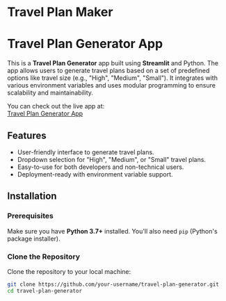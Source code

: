 # Travel Plan Maker
# Travel Plan Generator App

This is a **Travel Plan Generator** app built using **Streamlit** and Python. The app allows users to generate travel plans based on a set of predefined options like travel size (e.g., "High", "Medium", "Small"). It integrates with various environment variables and uses modular programming to ensure scalability and maintainability.

You can check out the live app at:  
[Travel Plan Generator App](https://kirangajjana-traval-plan-generator-streamlit-app-4ki34i.streamlit.app/)

## Features
- User-friendly interface to generate travel plans.
- Dropdown selection for "High", "Medium", or "Small" travel plans.
- Easy-to-use for both developers and non-technical users.
- Deployment-ready with environment variable support.

## Installation

### Prerequisites
Make sure you have **Python 3.7+** installed. You'll also need `pip` (Python's package installer).

### Clone the Repository

Clone the repository to your local machine:

```bash
git clone https://github.com/your-username/travel-plan-generator.git
cd travel-plan-generator
